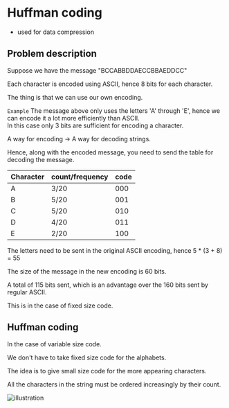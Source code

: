 # Huffman coding

* used for data compression

## Problem description

Suppose we have the message "BCCABBDDAECCBBAEDDCC"

Each character is encoded using ASCII, hence 8 bits for each character.

The thing is that we can use our own encoding.

```Example``` The message above only uses the letters 'A' through 'E', hence we can encode it a lot more efficiently than ASCII.  
In this case only 3 bits are sufficient for encoding a character.


A way for encoding -> A way for decoding  strings.


Hence, along with the encoded message, you need to send the table for decoding the message. 

|Character|count/frequency|code|
|---------|---------------|----|
|A|3/20|000|
|B|5/20|001|
|C|5/20|010|
|D|4/20|011|
|E|2/20|100|


The letters need to be sent in the original ASCII encoding,  hence 5 * (3 + 8) = 55

The size of the message in the new encoding is 60 bits.

A total of 115 bits sent, which is an advantage over the 160 bits sent by regular ASCII.

This is in the case of fixed size code.


## Huffman coding 

In the case of variable size code.  

We don't have to take fixed size code for the alphabets. 


The idea is to give small size code for the more appearing characters. 

All the characters in the string must be ordered increasingly by their count.   

![illustration](huffman.png)




